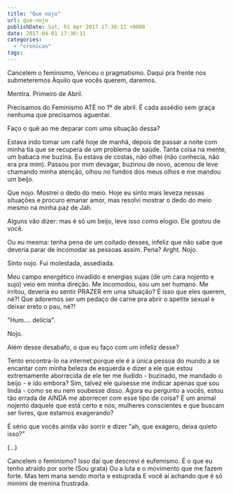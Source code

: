 ```yaml
---
title: "Que nojo"
url: que-nojo
publishDate: Sat, 01 Apr 2017 17:36:11 +0000
date: 2017-04-01 17:36:11
categories: 
  - "cronicas"
tags: 
---
```

Cancelem o feminismo,
Venceu o pragmatismo.
Daqui pra frente nos submeteremos
Àquilo que vocês querem, daremos.

Mentira. Primeiro de Abril.

Precisamos do Feminismo ATÉ no 1º de abril. É cada assédio sem graça nenhuma que precisamos aguentar.

Faço o quê ao me deparar com uma situação dessa?

Estava indo tomar um café hoje de manhã, depois de passar a noite com minha tia que se recupera de um problema de saúde. Tanta coisa na mente, um babaca me buzina. Eu estava de costas, não olhei (não conhecia, não era pra mim). Passou por mim devagar, buzinou de novo, acenou de leve chamando minha atenção, olhou no fundos dos meus olhos e me mandou um beijo.

Que nojo. Mostrei o dedo do meio.
Hoje eu sinto mais leveza nessas situações e procuro emanar amor, mas resolvi mostrar o dedo do meio mesmo na minha paz de Jah.

Alguns vão dizer: mas é só um beijo, leve isso como elogio. Ele gostou de você.

Ou eu mesma: tenha pena de um coitado desses, infeliz que não sabe que deveria parar de incomodar as pessoas assim. Pena? Arght. Nojo.

Sinto nojo. Fui molestada, assediada.

Meu campo energético invadido e energias sujas (de um cara nojento e sujo) veio em minha direção. Me incomodou, sou um ser humano. Me irritou, deveria eu sentir PRAZER em uma situação? É isso que eles querem, né?! Que adoremos ser um pedaço de carne pra abrir o apetite sexual e deixar ereto o pau, né?!

"Hum.... delícia".

Nojo.

Além desse desabafo, o que eu faço com um infeliz desse?

Tento encontra-lo na internet porque ele é a única pessoa do mundo a se encantar com minha beleza de esquerda e dizer a ele que estou extremamente aborrecida de ele ter me iludido - buzinado, me mandado o beijo - e ido embora? Sim, talvez ele quisesse me indicar apenas que sou linda - como se eu nem soubesse disso.
Agora eu pergunto a vocês, estou tão errada de AINDA me aborrecer com esse tipo de coisa? É um animal nojento daquele que está certo e nós, mulheres conscientes e que buscam ser livres, que estamos exagerando?

É sério que vocês ainda vão sorrir e dizer "ah, que exagero, deixa quieto isso?"

(...)

Cancelem o feminismo?
Isso daí que descrevi é eufemismo.
É o que eu tenho atraído por sorte
(Sou grata)
Ou a luta e o movimento que me fazem forte.
Mas tem mana sendo morta e estuprada
E você aí achando que é só mimimi de menina frustrada.
